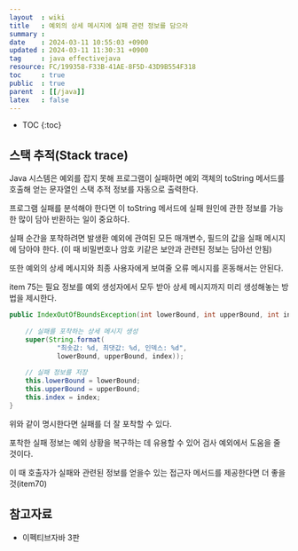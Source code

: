 ```yaml
---
layout  : wiki
title   : 예외의 상세 메시지에 실패 관련 정보를 담으라 
summary : 
date    : 2024-03-11 10:55:03 +0900
updated : 2024-03-11 11:30:31 +0900
tag     : java effectivejava
resource: FC/199358-F33B-41AE-8F5D-43D9B554F318
toc     : true
public  : true
parent  : [[/java]]
latex   : false
---
```

* TOC
{:toc}

## 스택 추적(Stack trace)

Java 시스템은 예외를 잡지 못해 프로그램이 실패하면 예외 객체의 toString 메서드를 호출해 얻는 문자열인 스택 추적 정보를 자동으로 출력한다.

프로그램 실패를 분석해야 한다면 이 toString 메서드에 실패 원인에 관한 정보를 가능한 많이 담아 반환하는 일이 중요하다.

실패 순간을 포착하려면 발생환 예외에 관여된 모든 매개변수, 필드의 값을 실패 메시지에 담아야 한다. (이 때 비밀번호나 암호 키같은 보안과 관련된 정보는 담아선 안됨)

또한 예외의 상세 메시지와 최종 사용자에게 보여줄 오류 메시지를 혼동해서는 안된다.

item 75는 필요 정보를 예외 생성자에서 모두 받아 상세 메시지까지 미리 생성해놓는 방법을 제시한다.

```java
public IndexOutOfBoundsException(int lowerBound, int upperBound, int index) {
    
    // 실패를 포착하는 상세 메시지 생성
    super(String.format(
            "최솟값: %d, 최댓값: %d, 인덱스: %d",
            lowerBound, upperBound, index));
            
    // 실패 정보를 저장 
    this.lowerBound = lowerBound;
    this.upperBound = upperBound;
    this.index = index;
}
```

위와 같이 명시한다면 실패를 더 잘 포착할 수 있다. 

포착한 실패 정보는 예외 상황을 복구하는 데 유용할 수 있어 검사 예외에서 도움을 줄 것이다.

이 때 호출자가 실패와 관련된 정보를 얻을수 있는 접근자 메서드를 제공한다면 더 좋을 것(item70)


## 참고자료

- 이펙티브자바 3판


